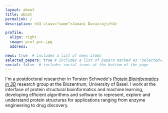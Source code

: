 ```yaml
---
layout: about
title: about
permalink: /
description: <h3 class="name">Janani Durairaj</h3>

profile:
  align: right
  image: prof_pic.jpg
  address: 

news: true  # includes a list of news items
selected_papers: true # includes a list of papers marked as "selected={true}"
social: false  # includes social icons at the bottom of the page
---
```

I'm a postdoctoral researcher in Torsten Schwede's <em>[Protein Bioinformatics in 3D](https://www.biozentrum.unibas.ch/research/research-groups/research-groups-a-z/overview/unit/research-group-torsten-schwede)</em> research group at the Biozentrum, University of Basel.
I work at the interface of protein structural bioinformatics and machine learning, developing efficient algorithms and 
software to represent, explore and understand protein structures for applications ranging from enzyme engineering to drug discovery.